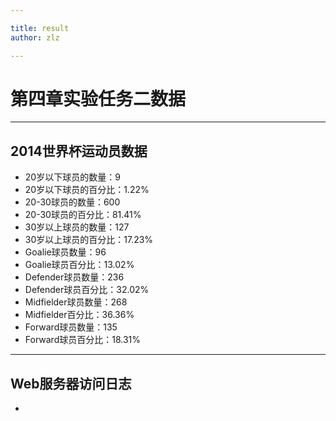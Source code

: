 ```yaml
---

title: result
author: zlz

---
```


# 第四章实验任务二数据

---

## 2014世界杯运动员数据

* 20岁以下球员的数量：9
* 20岁以下球员的百分比：1.22%
* 20-30球员的数量：600
* 20-30球员的百分比：81.41%
* 30岁以上球员的数量：127
* 30岁以上球员的百分比：17.23%
* Goalie球员数量：96
* Goalie球员百分比：13.02%
* Defender球员数量：236
* Defender球员百分比：32.02%
* Midfielder球员数量：268
* Midfielder百分比：36.36%
* Forward球员数量：135
* Forward球员百分比：18.31%

---

## Web服务器访问日志

* 
